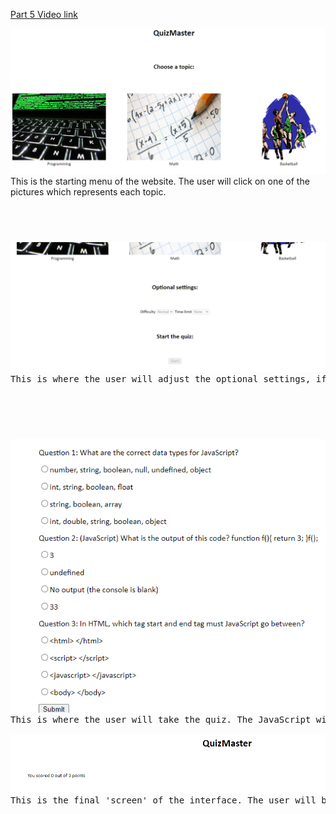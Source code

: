 [Part 5 Video link](https://www.loom.com/share/439d3524ce604467a33c83ff3da4cb5e)



<img src="2022-08-088.png" alt="start menu">
This is the starting menu of the website. The user will click on one of the pictures which represents each topic.

<pre><pre><pre><pre>

<img src="2022-08-0881.png" alt="settings">
This is where the user will adjust the optional settings, if desired. Once the user has been chosen a topic by clicking one of the pictures above, they will be allowed to change the settings or they can start the quiz.

<pre><pre><pre><pre>

<img src="2022-08-0882.png" alt="quizInterface">
This is where the user will take the quiz. The JavaScript will compute if each radio button clicked corresponds to the correct answer. Once the user clicks the 'submit' button, the scoce will be calculated.

<img src="2022-08-0883.png" alt="quizScore">
This is the final 'screen' of the interface. The user will be given their score out of 3 to let them know how they did.  